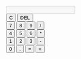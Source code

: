 <!DOCTYPE html>
<html>
<head>
  <title>Simple Calculator</title>
  <meta charset="UTF-8">
    <meta name="viewport" content="width=device-width, initial-scale=1.0">
  <style>.calculator {
    width: 300px;
    margin: 50px auto;
    padding: 20px;
    background-color: #f0f0f0;
    border: 1px solid #ccc;
    border-radius: 10px;
    box-shadow: 0 0 10px rgba(0, 0, 0, 0.1);
}

#display {
    width: 100%;
    height: 40px;
    font-size: 24px;
    text-align: right;
    padding: 10px;
    border: none;
    border-radius: 10px;
    background-color: #fff;
}

.buttons {
    display: grid;
    grid-template-columns: repeat(4, 1fr);
    gap: 10px;
    margin-top: 20px;
}

button {
    padding: 20px;
    font-size: 18px;
    border: none;
    border-radius: 10px;
    cursor: pointer;
}

.number {
    background-color: #add8e6; /* Light blue */
}

.operator {
    background-color: #ffc107; /* Orange */
}

.equals {
    background-color: #34c759; /* Green */
    grid-column: 2/4;
}

.clear {
    background-color: #ff3737; /* Red */
    grid-column: 1/5;
}
</style>
</head>
<body>
  <div id="calculator">
    <input type="text" id="display" disabled>
    <div>
      <button class="button" onclick="document.getElementById('display').value=''">C</button>
      <button class="button" onclick="document.getElementById('display').value = document.getElementById('display').value.slice(0, -1)">DEL</button>
    </div>
    <div>
      <button class="button" onclick="document.getElementById('display').value += '7'">7</button>
      <button class="button" onclick="document.getElementById('display').value += '8'">8</button>
      <button class="button" onclick="document.getElementById('display').value += '9'">9</button>
      <button class="button" onclick="document.getElementById('display').value += '/'">/</button>
    </div>
    <div>
      <button class="button" onclick="document.getElementById('display').value += '4'">4</button>
      <button class="button" onclick="document.getElementById('display').value += '5'">5</button>
      <button class="button" onclick="document.getElementById('display').value += '6'">6</button>
      <button class="button" onclick="document.getElementById('display').value += '*'">*</button>
    </div>
    <div>
      <button class="button" onclick="document.getElementById('display').value += '1'">1</button>
      <button class="button" onclick="document.getElementById('display').value += '2'">2</button>
      <button class="button" onclick="document.getElementById('display').value += '3'">3</button>
      <button class="button" onclick="document.getElementById('display').value += '-'">-</button>
    </div>
    <div>
      <button class="button" onclick="document.getElementById('display').value += '0'">0</button>
      <button class="button" onclick="document.getElementById('display').value += '.'">.</button>
      <button class="button" onclick="document.getElementById('display').value = eval(document.getElementById('display').value)">=</button>
      <button class="button" onclick="document.getElementById('display').value += '+'">+</button>
    </div>
  </div>
</body>
</html>
